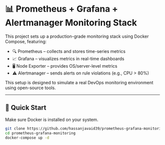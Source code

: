 # 📊 Prometheus + Grafana + Alertmanager Monitoring Stack

This project sets up a production-grade monitoring stack using Docker Compose, featuring:

- 🔍 Prometheus – collects and stores time-series metrics
- 📈 Grafana – visualizes metrics in real-time dashboards
- 🖥️ Node Exporter – provides OS/server-level metrics
- ⚠️ Alertmanager – sends alerts on rule violations (e.g., CPU > 80%)

This setup is designed to simulate a real DevOps monitoring environment using open-source tools.

---

## 🚀 Quick Start

Make sure Docker is installed on your system.

```bash
git clone https://github.com/hassanjavaid39/prometheus-grafana-monitoring.git
cd prometheus-grafana-monitoring
docker-compose up -d

